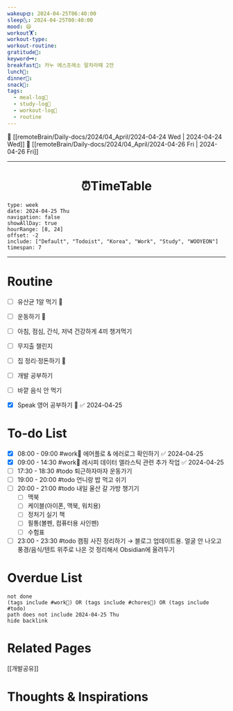 ```yaml
---
wakeup🌞: 2024-04-25T06:40:00
sleep🌜: 2024-04-25T00:40:00
mood: 😄
workout🏋️: 
workout-type: 
workout-routine: 
gratitude🙏: 
keyword🗝️: 
breakfast🍳: 카누 에스프레소 말차라떼 2잔
lunch🍚: 
dinner🥗: 
snack🍬: 
tags:
  - meal-log📝
  - study-log📓
  - workout-log💪
  - routine
---
```


🔺 [[remoteBrain/Daily-docs/2024/04_April/2024-04-24 Wed | 2024-04-24 Wed]]
🔻 [[remoteBrain/Daily-docs/2024/04_April/2024-04-26 Fri | 2024-04-26 Fri]]
___
<h1> <center>⏰TimeTable </center> </h1>

```gEvent
type: week
date: 2024-04-25 Thu
navigation: false
showAllDay: true
hourRange: [8, 24]
offset: -2
include: ["Default", "Todoist", "Korea", "Work", "Study", "WOOYEON"]
timespan: 7
```

--- 


# Routine 

- [ ] 유산균 1알 먹기 🔼 
- [ ] 운동하기 🔼
- [ ] 아침, 점심, 간식, 저녁 건강하게 4끼 챙겨먹기
- [ ] 무지출 챌린지 
- [ ] 집 정리·정돈하기 🔼
- [ ] 개발 공부하기
- [ ] 바깥 음식 안 먹기 
- [x] Speak 영어 공부하기 🔼 ✅ 2024-04-25


# To-do List

- [x] 08:00 - 09:00 #work💼 에어플로 & 에러로그 확인하기 ✅ 2024-04-25
- [x] 09:00 - 14:30 #work💼 레시피 데이터 엘라스틱 관련 추가 작업 ✅ 2024-04-25
- [ ] 17:30 - 18:30 #todo 퇴근하자마자 운동가기
- [ ] 19:00 - 20:00 #todo 언니랑 밥 먹고 쉬기
- [ ] 20:00 - 21:00 #todo 내일 울산 갈 가방 챙기기
	- [ ] 맥북
	- [ ] 케이블(아이폰, 맥북, 워치용)
	- [ ] 정처기 실기 책
	- [ ] 필통(볼펜, 컴퓨터용 사인펜)
	- [ ] 수험표
- [ ] 23:00 - 23:30 #todo 캠핑 사진 정리하기 
	→ 블로그 업데이트용. 얼굴 안 나오고 풍경/음식/텐트 위주로 나온 것 정리해서 Obsidian에 올려두기

# Overdue List
```tasks
not done
(tags include #work💼) OR (tags include #chores🧺) OR (tags include #todo)
path does not include 2024-04-25 Thu
hide backlink
```

# Related Pages

[[개발공유]]

# Thoughts & Inspirations

